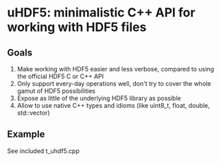 # uHDF5: minimalistic C++ API for working with HDF5 files

## Goals

1. Make working with HDF5 easier and less verbose, compared to using the official HDF5 C or C++ API
2. Only support every-day operations well, don't try to cover the whole gamut of HDF5 possibilities
3. Expose as little of the underlying HDF5 library as possible
4. Allow to use native C++ types and idioms (like uint8_t, float, double, std::vector)

## Example

See included t_uhdf5.cpp


